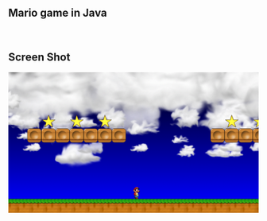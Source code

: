 <html>
<body>
<h2>Mario game in Java</h2>
<br>
<h2>Screen Shot</h2>
<img src="https://github.com/amirnasri/Java_game/blob/master/Screenshot.png" alt="Screen Shot">

</body>
</html>
